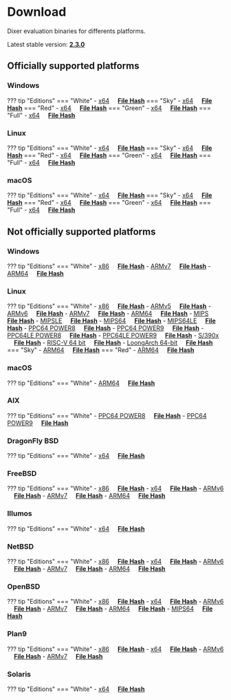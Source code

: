 # Download

Dixer evaluation binaries for differents platforms.

Latest stable version: [**2.3.0**](Changelog.md#230-_-december-15-2022)

## Officially supported platforms

### Windows

??? tip "Editions"
    === "White"
        - [x64](../dl/2.3.0/white/windows/dixer_amd64.exe) &nbsp;&nbsp;&nbsp; **<a href="../dl/?info=2.3.0/white/windows/dixer_amd64.exe" target="_blank">File Hash</a>**
    === "Sky"
        - [x64](../dl/2.3.0/sky/windows/dixer_amd64.exe) &nbsp;&nbsp;&nbsp; **<a href="../dl/?info=2.3.0/sky/windows/dixer_amd64.exe" target="_blank">File Hash</a>**
    === "Red"
        - [x64](../dl/2.3.0/red/windows/dixer_amd64.exe) &nbsp;&nbsp;&nbsp; **<a href="../dl/?info=2.3.0/red/windows/dixer_amd64.exe" target="_blank">File Hash</a>**
    === "Green"
        - [x64](../dl/2.3.0/green/windows/dixer_amd64.exe) &nbsp;&nbsp;&nbsp; **<a href="../dl/?info=2.3.0/green/windows/dixer_amd64.exe" target="_blank">File Hash</a>**
    === "Full"
        - [x64](../dl/2.3.0/full/windows/dixer_amd64.exe) &nbsp;&nbsp;&nbsp; **<a href="../dl/?info=2.3.0/full/windows/dixer_amd64.exe" target="_blank">File Hash</a>**

### Linux

??? tip "Editions"
    === "White"
        - [x64](../dl/2.3.0/white/linux/dixer_amd64) &nbsp;&nbsp;&nbsp; **<a href="../dl/?info=2.3.0/white/linux/dixer_amd64" target="_blank">File Hash</a>**
    === "Sky"
        - [x64](../dl/2.3.0/sky/linux/dixer_amd64) &nbsp;&nbsp;&nbsp; **<a href="../dl/?info=2.3.0/sky/linux/dixer_amd64" target="_blank">File Hash</a>**
    === "Red"
        - [x64](../dl/2.3.0/red/linux/dixer_amd64) &nbsp;&nbsp;&nbsp; **<a href="../dl/?info=2.3.0/red/linux/dixer_amd64" target="_blank">File Hash</a>**
    === "Green"
        - [x64](../dl/2.3.0/green/linux/dixer_amd64) &nbsp;&nbsp;&nbsp; **<a href="../dl/?info=2.3.0/green/linux/dixer_amd64" target="_blank">File Hash</a>**
    === "Full"
        - [x64](../dl/2.3.0/full/linux/dixer_amd64) &nbsp;&nbsp;&nbsp; **<a href="../dl/?info=2.3.0/full/linux/dixer_amd64" target="_blank">File Hash</a>**

### macOS

??? tip "Editions"
    === "White"
        - [x64](../dl/2.3.0/white/darwin/dixer_amd64) &nbsp;&nbsp;&nbsp; **<a href="../dl/?info=2.3.0/white/darwin/dixer_amd64" target="_blank">File Hash</a>**
    === "Sky"
        - [x64](../dl/2.3.0/sky/darwin/dixer_amd64) &nbsp;&nbsp;&nbsp; **<a href="../dl/?info=2.3.0/sky/darwin/dixer_amd64" target="_blank">File Hash</a>**
    === "Red"
        - [x64](../dl/2.3.0/red/darwin/dixer_amd64) &nbsp;&nbsp;&nbsp; **<a href="../dl/?info=2.3.0/red/darwin/dixer_amd64" target="_blank">File Hash</a>**
    === "Green"
        - [x64](../dl/2.3.0/green/darwin/dixer_amd64) &nbsp;&nbsp;&nbsp; **<a href="../dl/?info=2.3.0/green/darwin/dixer_amd64" target="_blank">File Hash</a>**
    === "Full"
        - [x64](../dl/2.3.0/full/darwin/dixer_amd64) &nbsp;&nbsp;&nbsp; **<a href="../dl/?info=2.3.0/full/darwin/dixer_amd64" target="_blank">File Hash</a>**

## Not officially supported platforms

### Windows

??? tip "Editions"
    === "White"
        - [x86](../dl/2.3.0/white/windows/dixer_386.exe) &nbsp;&nbsp;&nbsp; **<a href="../dl/?info=2.3.0/white/windows/dixer_386.exe" target="_blank">File Hash</a>**
        - [ARMv7](../dl/2.3.0/white/windows/dixer_armV7.exe) &nbsp;&nbsp;&nbsp; **<a href="../dl/?info=2.3.0/white/windows/dixer_armV7.exe" target="_blank">File Hash</a>**
        - [ARM64](../dl/2.3.0/white/windows/dixer_arm64.exe) &nbsp;&nbsp;&nbsp; **<a href="../dl/?info=2.3.0/white/windows/dixer_arm64.exe" target="_blank">File Hash</a>**

### Linux

??? tip "Editions"
    === "White"
        - [x86](../dl/2.3.0/white/linux/dixer_386) &nbsp;&nbsp;&nbsp; **<a href="../dl/?info=2.3.0/white/linux/dixer_386" target="_blank">File Hash</a>**
        - [ARMv5](../dl/2.3.0/white/linux/dixer_armV5) &nbsp;&nbsp;&nbsp; **<a href="../dl/?info=2.3.0/white/linux/dixer_armV5" target="_blank">File Hash</a>**
        - [ARMv6](../dl/2.3.0/white/linux/dixer_armV6) &nbsp;&nbsp;&nbsp; **<a href="../dl/?info=2.3.0/white/linux/dixer_armV6" target="_blank">File Hash</a>**
        - [ARMv7](../dl/2.3.0/white/linux/dixer_armV7) &nbsp;&nbsp;&nbsp; **<a href="../dl/?info=2.3.0/white/linux/dixer_armV7" target="_blank">File Hash</a>**
        - [ARM64](../dl/2.3.0/white/linux/dixer_arm64) &nbsp;&nbsp;&nbsp; **<a href="../dl/?info=2.3.0/white/linux/dixer_arm64" target="_blank">File Hash</a>**
        - [MIPS](../dl/2.3.0/white/linux/dixer_mips) &nbsp;&nbsp;&nbsp; **<a href="../dl/?info=2.3.0/white/linux/dixer_mips" target="_blank">File Hash</a>**
        - [MIPSLE](../dl/2.3.0/white/linux/dixer_mipsle) &nbsp;&nbsp;&nbsp; **<a href="../dl/?info=2.3.0/white/linux/dixer_mipsle" target="_blank">File Hash</a>**
        - [MIPS64](../dl/2.3.0/white/linux/dixer_mips64) &nbsp;&nbsp;&nbsp; **<a href="../dl/?info=2.3.0/white/linux/dixer_mips64" target="_blank">File Hash</a>**
        - [MIPS64LE](../dl/2.3.0/white/linux/dixer_mips64le) &nbsp;&nbsp;&nbsp; **<a href="../dl/?info=2.3.0/white/linux/dixer_mips64le" target="_blank">File Hash</a>**
        - [PPC64 POWER8](../dl/2.3.0/white/linux/dixer_ppc64_power8) &nbsp;&nbsp;&nbsp; **<a href="../dl/?info=2.3.0/white/linux/dixer_ppc64_power8" target="_blank">File Hash</a>**
        - [PPC64 POWER9](../dl/2.3.0/white/linux/dixer_ppc64_power9) &nbsp;&nbsp;&nbsp; **<a href="../dl/?info=2.3.0/white/linux/dixer_ppc64_power9" target="_blank">File Hash</a>**
        - [PPC64LE POWER8](../dl/2.3.0/white/linux/dixer_ppc64le_power8) &nbsp;&nbsp;&nbsp; **<a href="../dl/?info=2.3.0/white/linux/dixer_ppc64le_power8" target="_blank">File Hash</a>**
        - [PPC64LE POWER9](../dl/2.3.0/white/linux/dixer_ppc64le_power9) &nbsp;&nbsp;&nbsp; **<a href="../dl/?info=2.3.0/white/linux/dixer_ppc64le_power9" target="_blank">File Hash</a>**
        - [S/390x](../dl/2.3.0/white/linux/dixer_s390x) &nbsp;&nbsp;&nbsp; **<a href="../dl/?info=2.3.0/white/linux/dixer_s390x" target="_blank">File Hash</a>**
        - [RISC-V 64 bit](../dl/2.3.0/white/linux/dixer_riscv64) &nbsp;&nbsp;&nbsp; **<a href="../dl/?info=2.3.0/white/linux/dixer_riscv64" target="_blank">File Hash</a>**
        - [LoongArch 64-bit](../dl/2.3.0/white/linux/dixer_loong64) &nbsp;&nbsp;&nbsp; **<a href="../dl/?info=2.3.0/white/linux/dixer_loong64" target="_blank">File Hash</a>**
    === "Sky"
        - [ARM64](../dl/2.3.0/sky/linux/dixer_arm64) &nbsp;&nbsp;&nbsp; **<a href="../dl/?info=2.3.0/sky/linux/dixer_arm64" target="_blank">File Hash</a>**
    === "Red"
        - [ARM64](../dl/2.3.0/red/linux/dixer_arm64) &nbsp;&nbsp;&nbsp; **<a href="../dl/?info=2.3.0/red/linux/dixer_arm64" target="_blank">File Hash</a>**

### macOS

??? tip "Editions"
    === "White"
        - [ARM64](../dl/2.3.0/white/darwin/dixer_arm64) &nbsp;&nbsp;&nbsp; **<a href="../dl/?info=2.3.0/white/darwin/dixer_arm64" target="_blank">File Hash</a>**

### AIX

??? tip "Editions"
    === "White"
        - [PPC64 POWER8](../dl/2.3.0/white/aix/dixer_ppc64_power8) &nbsp;&nbsp;&nbsp; **<a href="../dl/?info=2.3.0/white/aix/dixer_ppc64_power8" target="_blank">File Hash</a>**
        - [PPC64 POWER9](../dl/2.3.0/white/aix/dixer_ppc64_power9) &nbsp;&nbsp;&nbsp; **<a href="../dl/?info=2.3.0/white/aix/dixer_ppc64_power9" target="_blank">File Hash</a>**

### DragonFly BSD

??? tip "Editions"
    === "White"
        - [x64](../dl/2.3.0/white/dragonfly/dixer_amd64) &nbsp;&nbsp;&nbsp; **<a href="../dl/?info=2.3.0/white/dragonfly/dixer_amd64" target="_blank">File Hash</a>**

### FreeBSD

??? tip "Editions"
    === "White"
        - [x86](../dl/2.3.0/white/freebsd/dixer_386) &nbsp;&nbsp;&nbsp; **<a href="../dl/?info=2.3.0/white/freebsd/dixer_386" target="_blank">File Hash</a>**
        - [x64](../dl/2.3.0/white/freebsd/dixer_amd64) &nbsp;&nbsp;&nbsp; **<a href="../dl/?info=2.3.0/white/freebsd/dixer_amd64" target="_blank">File Hash</a>**
        - [ARMv6](../dl/2.3.0/white/freebsd/dixer_armV6) &nbsp;&nbsp;&nbsp; **<a href="../dl/?info=2.3.0/white/freebsd/dixer_armV6" target="_blank">File Hash</a>**
        - [ARMv7](../dl/2.3.0/white/freebsd/dixer_armV7) &nbsp;&nbsp;&nbsp; **<a href="../dl/?info=2.3.0/white/freebsd/dixer_armV7" target="_blank">File Hash</a>**
        - [ARM64](../dl/2.3.0/white/freebsd/dixer_arm64) &nbsp;&nbsp;&nbsp; **<a href="../dl/?info=2.3.0/white/freebsd/dixer_arm64" target="_blank">File Hash</a>**

### Illumos

??? tip "Editions"
    === "White"
        - [x64](../dl/2.3.0/white/illumos/dixer_amd64) &nbsp;&nbsp;&nbsp; **<a href="../dl/?info=2.3.0/white/illumos/dixer_amd64" target="_blank">File Hash</a>**

### NetBSD

??? tip "Editions"
    === "White"
        - [x86](../dl/2.3.0/white/netbsd/dixer_386) &nbsp;&nbsp;&nbsp; **<a href="../dl/?info=2.3.0/white/netbsd/dixer_386" target="_blank">File Hash</a>**
        - [x64](../dl/2.3.0/white/netbsd/dixer_amd64) &nbsp;&nbsp;&nbsp; **<a href="../dl/?info=2.3.0/white/netbsd/dixer_amd64" target="_blank">File Hash</a>**
        - [ARMv6](../dl/2.3.0/white/netbsd/dixer_armV6) &nbsp;&nbsp;&nbsp; **<a href="../dl/?info=2.3.0/white/netbsd/dixer_armV6" target="_blank">File Hash</a>**
        - [ARMv7](../dl/2.3.0/white/netbsd/dixer_armV7) &nbsp;&nbsp;&nbsp; **<a href="../dl/?info=2.3.0/white/netbsd/dixer_armV7" target="_blank">File Hash</a>**
        - [ARM64](../dl/2.3.0/white/netbsd/dixer_arm64) &nbsp;&nbsp;&nbsp; **<a href="../dl/?info=2.3.0/white/netbsd/dixer_arm64" target="_blank">File Hash</a>**

### OpenBSD

??? tip "Editions"
    === "White"
        - [x86](../dl/2.3.0/white/openbsd/dixer_386) &nbsp;&nbsp;&nbsp; **<a href="../dl/?info=2.3.0/white/openbsd/dixer_386" target="_blank">File Hash</a>**
        - [x64](../dl/2.3.0/white/openbsd/dixer_amd64) &nbsp;&nbsp;&nbsp; **<a href="../dl/?info=2.3.0/white/openbsd/dixer_amd64" target="_blank">File Hash</a>**
        - [ARMv6](../dl/2.3.0/white/openbsd/dixer_armV6) &nbsp;&nbsp;&nbsp; **<a href="../dl/?info=2.3.0/white/openbsd/dixer_armV6" target="_blank">File Hash</a>**
        - [ARMv7](../dl/2.3.0/white/openbsd/dixer_armV7) &nbsp;&nbsp;&nbsp; **<a href="../dl/?info=2.3.0/white/openbsd/dixer_armV7" target="_blank">File Hash</a>**
        - [ARM64](../dl/2.3.0/white/openbsd/dixer_arm64) &nbsp;&nbsp;&nbsp; **<a href="../dl/?info=2.3.0/white/openbsd/dixer_arm64" target="_blank">File Hash</a>**
        - [MIPS64](../dl/2.3.0/white/openbsd/dixer_mips64) &nbsp;&nbsp;&nbsp; **<a href="../dl/?info=2.3.0/white/openbsd/dixer_mips64" target="_blank">File Hash</a>**

### Plan9

??? tip "Editions"
    === "White"
        - [x86](../dl/2.3.0/white/plan9/dixer_386) &nbsp;&nbsp;&nbsp; **<a href="../dl/?info=2.3.0/white/plan9/dixer_386" target="_blank">File Hash</a>**
        - [x64](../dl/2.3.0/white/plan9/dixer_amd64) &nbsp;&nbsp;&nbsp; **<a href="../dl/?info=2.3.0/white/plan9/dixer_amd64" target="_blank">File Hash</a>**
        - [ARMv6](../dl/2.3.0/white/plan9/dixer_armV6) &nbsp;&nbsp;&nbsp; **<a href="../dl/?info=2.3.0/white/plan9/dixer_armV6" target="_blank">File Hash</a>**
        - [ARMv7](../dl/2.3.0/white/plan9/dixer_armV7) &nbsp;&nbsp;&nbsp; **<a href="../dl/?info=2.3.0/white/plan9/dixer_armV7" target="_blank">File Hash</a>**

### Solaris

??? tip "Editions"
    === "White"
        - [x64](../dl/2.3.0/white/solaris/dixer_amd64) &nbsp;&nbsp;&nbsp; **<a href="../dl/?info=2.3.0/white/solaris/dixer_amd64" target="_blank">File Hash</a>**
